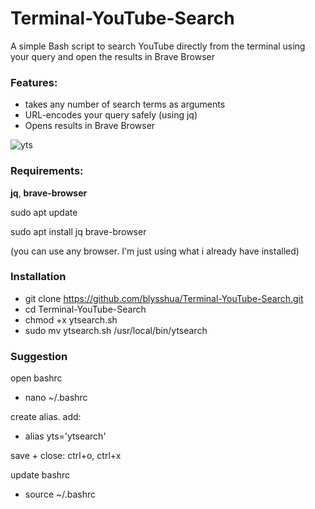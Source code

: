 # Terminal-YouTube-Search

A simple Bash script to search YouTube directly from the terminal using your query and open the results in Brave Browser

### Features:
- takes any number of search terms as arguments
- URL-encodes your query safely (using jq)
- Opens results in Brave Browser


![yts](https://github.com/user-attachments/assets/a512c2fc-1dfa-4b9c-bb34-8803a50df34f)


### Requirements:
**jq**, **brave-browser**

sudo apt update

sudo apt install jq brave-browser


(you can use any browser. I'm just using what i already have installed)


### Installation
- git clone https://github.com/blysshua/Terminal-YouTube-Search.git
- cd Terminal-YouTube-Search
- chmod +x ytsearch.sh
- sudo mv ytsearch.sh /usr/local/bin/ytsearch

### Suggestion 
open bashrc
- nano ~/.bashrc

create alias. add:
- alias yts='ytsearch'

save + close: ctrl+o, ctrl+x

update bashrc
- source ~/.bashrc
